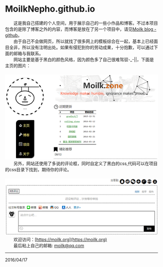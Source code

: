 # MoilkNepho.github.io
　　这是我自己搭建的个人空间，用于展示自己的一些小作品和博客。不过本项目包含的是除了博客之外的内容，而博客是放在了另一个项目中，请见[Moilk blog - github](https://github.com/MoilkNepho/blog/tree/gh-pages)。  
　　由于自己不会做网页，所以就找了很多网上的模板综合在一起，基本上已经面目全非，所以没有注明出处。如果有侵犯到你的劳动成果，十分抱歉，可以通过下面的邮箱与我联系。  
　　网站主要是基于黑白的颜色风格，因为颜色多了自己很难驾驭-_-||，下面是主页的图片：  
　　![home](./img/readme/1.png)  
　　另外，网站还使用了多说的评论框，同时自定义了黑白的css,代码可以在项目的css目录下找到，期待你的评论。  
　　![comment](./img/readme/2.png)  
　　欢迎访问：[https://moilk.org](https://moilk.org)  
　　最后粘上自己的邮箱: moilk@qq.com  
****************************************
2016/04/17
